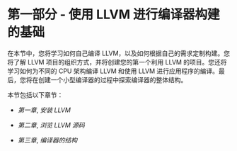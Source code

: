 # 第一部分 - 使用 LLVM 进行编译器构建的基础

在本节中，您将学习如何自己编译 LLVM，以及如何根据自己的需求定制构建。您将了解 LLVM 项目的组织方式，并将创建您的第一个利用 LLVM 的项目。您还将学习如何为不同的 CPU 架构编译 LLVM 和使用 LLVM 进行应用程序的编译。最后，您将在创建一个小型编译器的过程中探索编译器的整体结构。

本节包括以下章节：

+   *第一章*, *安装 LLVM*

+   *第二章*, *浏览 LLVM 源码*

+   *第三章*, *编译器的结构*
